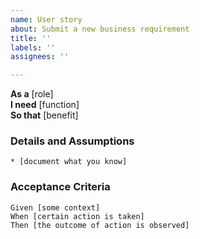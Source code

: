 ```yaml
---
name: User story
about: Submit a new business requirement
title: ''
labels: ''
assignees: ''

---
```


**As a** [role]  
**I need** [function]  
**So that** [benefit]  
      
### Details and Assumptions
    * [document what you know]      
### Acceptance Criteria     
    Given [some context]
    When [certain action is taken]
    Then [the outcome of action is observed]
